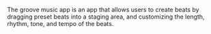 
The groove music app is an app that allows users to create beats by dragging preset beats into a staging area, and customizing the length, rhythm, tone, and tempo of the beats. 



